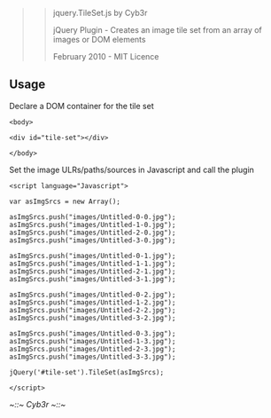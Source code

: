>> jquery.TileSet.js by Cyb3r
>>
>> jQuery Plugin - Creates an image tile set from an array of images or DOM elements
>>
>> February 2010 - MIT Licence

## Usage

Declare a DOM container for the tile set

    <body>
	
	<div id="tile-set"></div>
	
	</body>


Set the image ULRs/paths/sources in Javascript and call the plugin

    <script language="Javascript">
	
	var asImgSrcs = new Array();

	asImgSrcs.push("images/Untitled-0-0.jpg");
	asImgSrcs.push("images/Untitled-1-0.jpg");
	asImgSrcs.push("images/Untitled-2-0.jpg");
	asImgSrcs.push("images/Untitled-3-0.jpg");

	asImgSrcs.push("images/Untitled-0-1.jpg");
	asImgSrcs.push("images/Untitled-1-1.jpg");
	asImgSrcs.push("images/Untitled-2-1.jpg");
	asImgSrcs.push("images/Untitled-3-1.jpg");

	asImgSrcs.push("images/Untitled-0-2.jpg");
	asImgSrcs.push("images/Untitled-1-2.jpg");
	asImgSrcs.push("images/Untitled-2-2.jpg");
	asImgSrcs.push("images/Untitled-3-2.jpg");

	asImgSrcs.push("images/Untitled-0-3.jpg");
	asImgSrcs.push("images/Untitled-1-3.jpg");
	asImgSrcs.push("images/Untitled-2-3.jpg");
	asImgSrcs.push("images/Untitled-3-3.jpg");
	
	jQuery('#tile-set').TileSet(asImgSrcs);

	</script>


*~::~ Cyb3r ~::~*